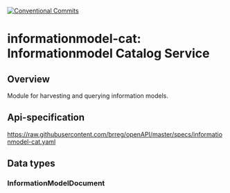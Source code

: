[![Conventional Commits](https://img.shields.io/badge/Conventional%20Commits-1.0.0-yellow.svg)](https://conventionalcommits.org)

# informationmodel-cat: Informationmodel Catalog Service  

## Overview

Module for harvesting and querying information models.

## Api-specification
https://raw.githubusercontent.com/brreg/openAPI/master/specs/informationmodel-cat.yaml

## Data types

### InformationModelDocument
